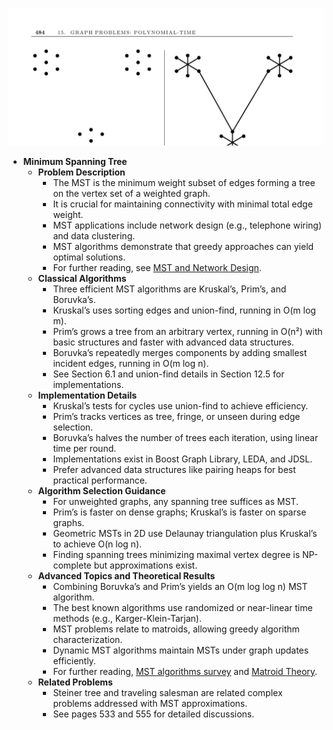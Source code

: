 ![ADM-ch15-graphs-minimum-spanning-tree](ADM-ch15-graphs-minimum-spanning-tree.best.png)

- **Minimum Spanning Tree**
  - **Problem Description**
    - The MST is the minimum weight subset of edges forming a tree on the vertex set of a weighted graph.
    - It is crucial for maintaining connectivity with minimal total edge weight.
    - MST applications include network design (e.g., telephone wiring) and data clustering.
    - MST algorithms demonstrate that greedy approaches can yield optimal solutions.
    - For further reading, see [MST and Network Design](https://en.wikipedia.org/wiki/Minimum_spanning_tree).
  - **Classical Algorithms**
    - Three efficient MST algorithms are Kruskal’s, Prim’s, and Boruvka’s.
    - Kruskal’s uses sorting edges and union-find, running in O(m log m).
    - Prim’s grows a tree from an arbitrary vertex, running in O(n²) with basic structures and faster with advanced data structures.
    - Boruvka’s repeatedly merges components by adding smallest incident edges, running in O(m log n).
    - See Section 6.1 and union-find details in Section 12.5 for implementations.
  - **Implementation Details**
    - Kruskal’s tests for cycles use union-find to achieve efficiency.
    - Prim’s tracks vertices as tree, fringe, or unseen during edge selection.
    - Boruvka’s halves the number of trees each iteration, using linear time per round.
    - Implementations exist in Boost Graph Library, LEDA, and JDSL.
    - Prefer advanced data structures like pairing heaps for best practical performance.
  - **Algorithm Selection Guidance**
    - For unweighted graphs, any spanning tree suffices as MST.
    - Prim’s is faster on dense graphs; Kruskal’s is faster on sparse graphs.
    - Geometric MSTs in 2D use Delaunay triangulation plus Kruskal’s to achieve O(n log n).
    - Finding spanning trees minimizing maximal vertex degree is NP-complete but approximations exist.
  - **Advanced Topics and Theoretical Results**
    - Combining Boruvka’s and Prim’s yields an O(m log log n) MST algorithm.
    - The best known algorithms use randomized or near-linear time methods (e.g., Karger-Klein-Tarjan).
    - MST problems relate to matroids, allowing greedy algorithm characterization.
    - Dynamic MST algorithms maintain MSTs under graph updates efficiently.
    - For further reading, [MST algorithms survey](https://hal.inria.fr/inria-00120614/document) and [Matroid Theory](https://en.wikipedia.org/wiki/Matroid).
  - **Related Problems**
    - Steiner tree and traveling salesman are related complex problems addressed with MST approximations.
    - See pages 533 and 555 for detailed discussions.
